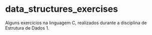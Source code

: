 # data_structures_exercises
Alguns exercícios na linguagem C, realizados durante a disciplina de Estrutura de Dados 1.
